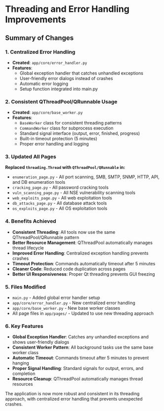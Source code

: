 # Threading and Error Handling Improvements

## Summary of Changes

### 1. Centralized Error Handling
- **Created**: `app/core/error_handler.py`
- **Features**:
  - Global exception handler that catches unhandled exceptions
  - User-friendly error dialogs instead of crashes
  - Automatic error logging
  - Setup function integrated into main.py

### 2. Consistent QThreadPool/QRunnable Usage
- **Created**: `app/core/base_worker.py`
- **Features**:
  - `BaseWorker` class for consistent threading patterns
  - `CommandWorker` class for subprocess execution
  - Standard signal interface (output, error, finished, progress)
  - Built-in timeout protection (5 minutes)
  - Proper error handling and logging

### 3. Updated All Pages
**Replaced `threading.Thread` with `QThreadPool/QRunnable` in:**
- `enumeration_page.py` - All port scanning, SMB, SMTP, SNMP, HTTP, API, and DB enumeration tools
- `cracking_page.py` - All password cracking tools
- `vuln_scanning_page.py` - All NSE vulnerability scanning tools
- `web_exploits_page.py` - All web exploitation tools
- `db_attacks_page.py` - All database attack tools
- `os_exploits_page.py` - All OS exploitation tools

### 4. Benefits Achieved
- **Consistent Threading**: All tools now use the same QThreadPool/QRunnable pattern
- **Better Resource Management**: QThreadPool automatically manages thread lifecycle
- **Improved Error Handling**: Centralized exception handling prevents crashes
- **Timeout Protection**: Commands automatically timeout after 5 minutes
- **Cleaner Code**: Reduced code duplication across pages
- **Better UI Responsiveness**: Proper Qt threading prevents GUI freezing

### 5. Files Modified
- `main.py` - Added global error handler setup
- `app/core/error_handler.py` - New centralized error handling
- `app/core/base_worker.py` - New base worker classes
- All page files in `app/pages/` - Updated to use new threading approach

### 6. Key Features
- **Global Exception Handler**: Catches any unhandled exceptions and shows user-friendly dialogs
- **Consistent Worker Pattern**: All background tasks use the same base worker class
- **Automatic Timeout**: Commands timeout after 5 minutes to prevent hanging
- **Proper Signal Handling**: Standard signals for output, errors, and completion
- **Resource Cleanup**: QThreadPool automatically manages thread resources

The application is now more robust and consistent in its threading approach, with centralized error handling that prevents unexpected crashes.